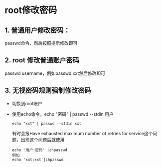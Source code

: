 # 					root修改密码

## 1. 普通用户修改密码：

passwd命令，然后按照提示修改即可

## 2. root 修改普通账户密码

passwd username，例如passwd xxt然后修改即可

## 3. 无视密码规则强制修改密码

- 切换到root账户

- 使用echo命令，echo "密码" | passwd --stdin 用户

   ` echo "xxt" | passwd --stdin xxt `

  有时会报Have exhausted maximum number of retries for service这个问题，出现这个问题后就使用

  ```
  echo '用户:密码' |chpasswd
  例如
  echo 'xxt:xxt'|chpasswd
  ```

  

